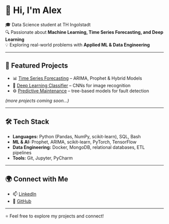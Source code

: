 # 👋 Hi, I'm Alex

🎓 Data Science student at TH Ingolstadt  
🔍 Passionate about **Machine Learning, Time Series Forecasting, and Deep Learning**  
💡 Exploring real-world problems with **Applied ML & Data Engineering**  

---

## 🚀 Featured Projects
- 📊 [Time Series Forecasting](https://github.com/codymodey/forecasting-time-series) – ARIMA, Prophet & Hybrid Models  
- 🤖 [Deep Learning Classifier](https://github.com/codymodey/deep-learning-classifier) – CNNs for image recognition  
- ⚙️ [Predictive Maintenance](https://github.com/codymodey/predictive-maintenance-aml) – tree-based models for fault detection  

*(more projects coming soon...)*  

---

## 🛠️ Tech Stack
- **Languages:** Python (Pandas, NumPy, scikit-learn), SQL, Bash  
- **ML & AI:** Prophet, ARIMA, scikit-learn, PyTorch, TensorFlow  
- **Data Engineering:** Docker, MongoDB, relational databases, ETL pipelines  
- **Tools:** Git, Jupyter, PyCharm

---

## 🌍 Connect with Me
- 📫 [LinkedIn](https://www.linkedin.com/in/alex-stein-86990830b)
- 🐙 [GitHub](https://github.com/codymodey)  

---

⭐️ Feel free to explore my projects and connect!

